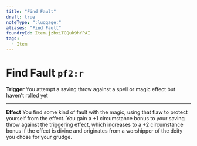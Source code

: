 ```yaml
---
title: "Find Fault"
draft: true
noteType: ":luggage:"
aliases: "Find Fault"
foundryId: Item.jzbxiTGQuk9hYPAI
tags:
  - Item
---
```


# Find Fault `pf2:r`

**Trigger** You attempt a saving throw against a spell or magic effect but haven't rolled yet

* * *

**Effect** You find some kind of fault with the magic, using that flaw to protect yourself from the effect. You gain a +1 circumstance bonus to your saving throw against the triggering effect, which increases to a +2 circumstance bonus if the effect is divine and originates from a worshipper of the deity you chose for your grudge.
